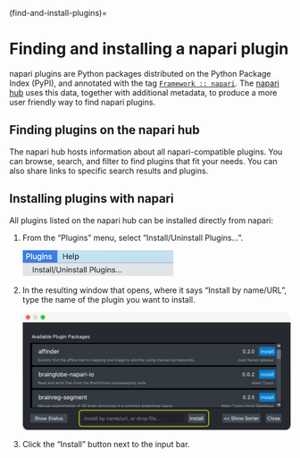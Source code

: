 (find-and-install-plugins)=

# Finding and installing a napari plugin

napari plugins are Python packages distributed on the Python Package Index
(PyPI), and annotated with the tag [`Framework ::
napari`](https://pypi.org/search/?q=&o=&c=Framework+%3A%3A+napari).  The
[napari hub](https://napari-hub.org) uses this data, together with additional
metadata, to produce a more user friendly way to find napari plugins.

## Finding plugins on the napari hub

The napari hub hosts information about all napari-compatible plugins.
You can browse, search, and filter to find plugins that fit your needs.
You can also share links to specific search results and plugins.

## Installing plugins with napari

All plugins listed on the napari hub can be installed directly from napari:

1. From the “Plugins” menu, select “Install/Uninstall Plugins...”.

   ![napari plugin menu](../images/plugin-menu.png)

2. In the resulting window that opens, where it says “Install by name/URL”, type the name of the plugin you want to install.

   ![napari plugin installation dialog](../images/plugin-install-dialog.png)

3. Click the “Install” button next to the input bar.
